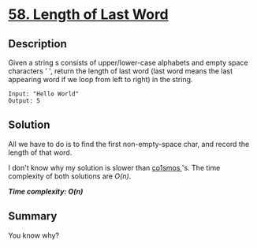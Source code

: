 # [58. Length of Last Word](https://leetcode.com/problems/length-of-last-word/)

## Description

Given a string s consists of upper/lower-case alphabets and empty space characters ' ', return the length of last word (last word means the last appearing word if we loop from left to right) in the string.

```example
Input: "Hello World"
Output: 5
```

## Solution
All we have to do is to find the first non-empty-space char, and record the length of that word.

I don't know why my solution is slower than [co1smos
](https://leetcode.com/problems/length-of-last-word/discuss/530644/C%3A-0ms-(100)-%2B-7.9MB-(100))'s. The time complexity of both solutions are _O(n)_.

_**Time complexity: O(n)**_

## Summary
You know why?
